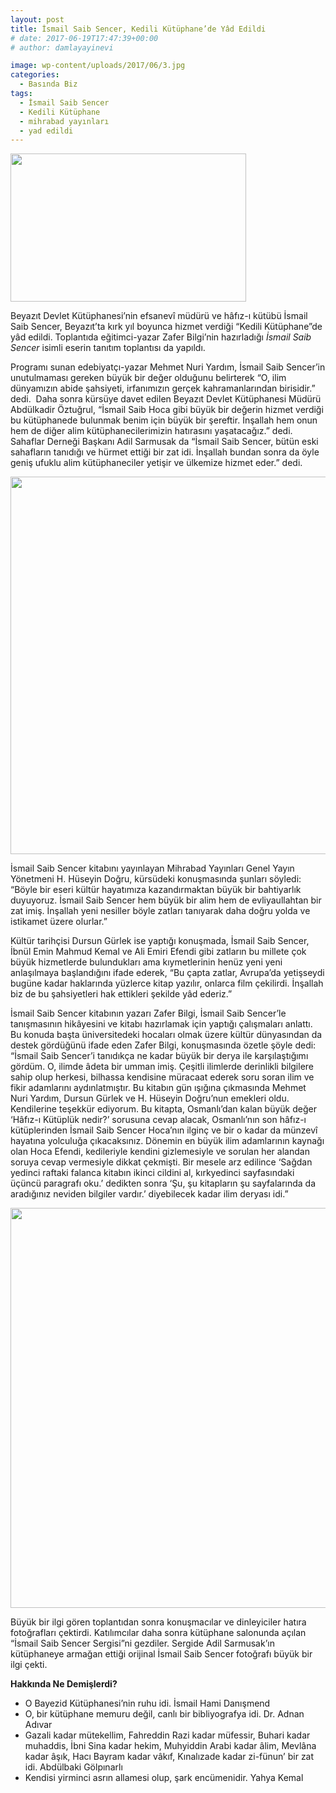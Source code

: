 ```yaml
---
layout: post
title: İsmail Saib Sencer, Kedili Kütüphane’de Yâd Edildi
# date: 2017-06-19T17:47:39+00:00
# author: damlayayinevi

image: wp-content/uploads/2017/06/3.jpg
categories:
  - Basında Biz
tags:
  - İsmail Saib Sencer
  - Kedili Kütüphane
  - mihrabad yayınları
  - yad edildi
---
```

<img class="alignnone wp-image-1697" src="http://128.199.62.132/wp-content/uploads/2017/06/5.jpg" alt="" width="377" height="237" srcset="https://blog.damlayayinevi.com.tr/wp-content/uploads/2017/06/5.jpg 960w, https://blog.damlayayinevi.com.tr/wp-content/uploads/2017/06/5-300x189.jpg 300w, https://blog.damlayayinevi.com.tr/wp-content/uploads/2017/06/5-768x484.jpg 768w" sizes="(max-width: 377px) 100vw, 377px" />

Beyazıt Devlet Kütüphanesi’nin efsanevî müdürü ve hâfız-ı kütübü İsmail Saib Sencer, Beyazıt’ta kırk yıl boyunca hizmet verdiği “Kedili Kütüphane”de yâd edildi. Toplantıda eğitimci-yazar Zafer Bilgi’nin hazırladığı _İsmail Saib Sencer_ isimli eserin tanıtım toplantısı da yapıldı.

Programı sunan edebiyatçı-yazar Mehmet Nuri Yardım, İsmail Saib Sencer’in unutulmaması gereken büyük bir değer olduğunu belirterek “O, ilim dünyamızın abide şahsiyeti, irfanımızın gerçek kahramanlarından birisidir.” dedi.  Daha sonra kürsüye davet edilen Beyazıt Devlet Kütüphanesi Müdürü Abdülkadir Öztuğrul, “İsmail Saib Hoca gibi büyük bir değerin hizmet verdiği bu kütüphanede bulunmak benim için büyük bir şereftir. İnşallah hem onun hem de diğer alim kütüphanecilerimizin hatırasını yaşatacağız.” dedi. Sahaflar Derneği Başkanı Adil Sarmusak da “İsmail Saib Sencer, bütün eski sahafların tanıdığı ve hürmet ettiği bir zat idi. İnşallah bundan sonra da öyle geniş ufuklu alim kütüphaneciler yetişir ve ülkemize hizmet eder.” dedi.

<img class="alignnone size-full wp-image-1705" src="http://128.199.62.132/wp-content/uploads/2017/06/6-1.jpg" alt="" width="848" height="604" srcset="https://blog.damlayayinevi.com.tr/wp-content/uploads/2017/06/6-1.jpg 848w, https://blog.damlayayinevi.com.tr/wp-content/uploads/2017/06/6-1-300x214.jpg 300w, https://blog.damlayayinevi.com.tr/wp-content/uploads/2017/06/6-1-768x547.jpg 768w" sizes="(max-width: 848px) 100vw, 848px" /> 

İsmail Saib Sencer kitabını yayınlayan Mihrabad Yayınları Genel Yayın Yönetmeni H. Hüseyin Doğru, kürsüdeki konuşmasında şunları söyledi: “Böyle bir eseri kültür hayatımıza kazandırmaktan büyük bir bahtiyarlık duyuyoruz. İsmail Saib Sencer hem büyük bir alim hem de evliyaullahtan bir zat imiş. İnşallah yeni nesiller böyle zatları tanıyarak daha doğru yolda ve istikamet üzere olurlar.”

Kültür tarihçisi Dursun Gürlek ise yaptığı konuşmada, İsmail Saib Sencer, İbnül Emin Mahmud Kemal ve Ali Emiri Efendi gibi zatların bu millete çok büyük hizmetlerde bulundukları ama kıymetlerinin henüz yeni yeni anlaşılmaya başlandığını ifade ederek, “Bu çapta zatlar, Avrupa’da yetişseydi bugüne kadar haklarında yüzlerce kitap yazılır, onlarca film çekilirdi. İnşallah biz de bu şahsiyetleri hak ettikleri şekilde yâd ederiz.”

İsmail Saib Sencer kitabının yazarı Zafer Bilgi, İsmail Saib Sencer’le tanışmasının hikâyesini ve kitabı hazırlamak için yaptığı çalışmaları anlattı. Bu konuda başta üniversitedeki hocaları olmak üzere kültür dünyasından da destek gördüğünü ifade eden Zafer Bilgi, konuşmasında özetle şöyle dedi: “İsmail Saib Sencer’i tanıdıkça ne kadar büyük bir derya ile karşılaştığımı gördüm. O, ilimde âdeta bir umman imiş. Çeşitli ilimlerde derinlikli bilgilere sahip olup herkesi, bilhassa kendisine müracaat ederek soru soran ilim ve fikir adamlarını aydınlatmıştır. Bu kitabın gün ışığına çıkmasında Mehmet Nuri Yardım, Dursun Gürlek ve H. Hüseyin Doğru’nun emekleri oldu. Kendilerine teşekkür ediyorum. Bu kitapta, Osmanlı’dan kalan büyük değer ‘Hâfız-ı Kü­tüplük nedir?’ sorusuna cevap alacak, Osmanlı’nın son hâfız-ı kütüplerinden İsmail Saib Sencer Hoca’nın ilginç ve bir o kadar da münzevî hayatına yolculuğa çıkacaksınız. Dönemin en büyük ilim adamlarının kaynağı olan Hoca Efendi, kedile­riyle kendini gizlemesiyle ve sorulan her alandan soruya cevap vermesiyle dikkat çekmişti. Bir mesele arz edilince ‘Sağdan yedinci raftaki falanca kitabın ikinci cildini al, kırkyedinci sayfa­sındaki üçüncü paragrafı oku.’ dedikten sonra ‘Şu, şu kitapların şu sayfalarında da aradığınız neviden bilgiler vardır.’ diyebilecek kadar ilim deryası idi.”

<img class="alignnone size-full wp-image-1700" src="http://128.199.62.132/wp-content/uploads/2017/06/4.jpg" alt="" width="794" height="640" srcset="https://blog.damlayayinevi.com.tr/wp-content/uploads/2017/06/4.jpg 794w, https://blog.damlayayinevi.com.tr/wp-content/uploads/2017/06/4-300x242.jpg 300w, https://blog.damlayayinevi.com.tr/wp-content/uploads/2017/06/4-768x619.jpg 768w" sizes="(max-width: 794px) 100vw, 794px" /> 

Büyük bir ilgi gören toplantıdan sonra konuşmacılar ve dinleyiciler hatıra fotoğrafları çektirdi. Katılımcılar daha sonra kütüphane salonunda açılan “İsmail Saib Sencer Sergisi”ni gezdiler. Sergide Adil Sarmusak’ın kütüphaneye armağan ettiği orijinal İsmail Saib Sencer fotoğrafı büyük bir ilgi çekti.

**Hakkında Ne Demişlerdi?**

  * O Bayezid Kütüphanesi’nin ruhu idi. İsmail Hami Danışmend
  * O, bir kütüphane memuru değil, canlı bir bibliyografya idi. Dr. Adnan Adıvar
  * Gazali kadar mütekellim, Fahreddin Razi kadar müfessir, Buhari kadar muhaddis, İbni Sina kadar hekim, Muhyiddin Arabi kadar âlim, Mevlâna kadar âşık, Hacı Bayram kadar vâkıf, Kınalızade kadar zi-fünun’ bir zat idi. Abdülbaki Gölpınarlı
  * Kendisi yirminci asrın allamesi olup, şark encümenidir. Yahya Kemal